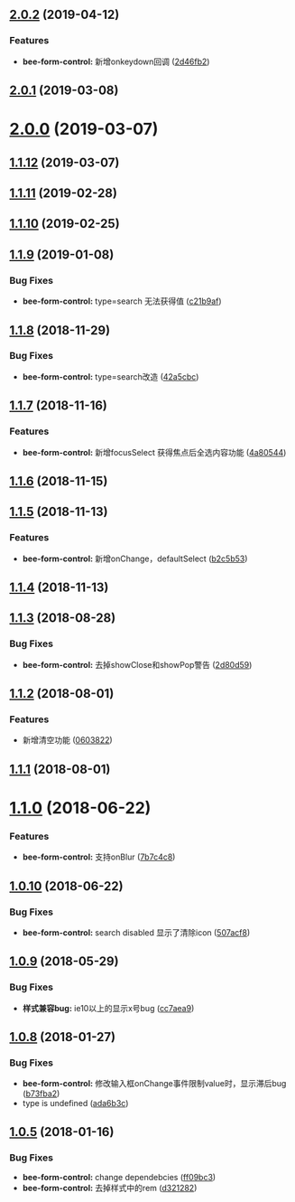 <a name="2.0.2"></a>
## [2.0.2](https://github.com/tinper-bee/form-control/compare/v2.0.1...v2.0.2) (2019-04-12)


### Features

* **bee-form-control:** 新增onkeydown回调 ([2d46fb2](https://github.com/tinper-bee/form-control/commit/2d46fb2))



<a name="2.0.1"></a>
## [2.0.1](https://github.com/tinper-bee/form-control/compare/v2.0.0...v2.0.1) (2019-03-08)



<a name="2.0.0"></a>
# [2.0.0](https://github.com/tinper-bee/form-control/compare/v1.1.12...v2.0.0) (2019-03-07)



<a name="1.1.12"></a>
## [1.1.12](https://github.com/tinper-bee/form-control/compare/v1.1.11...v1.1.12) (2019-03-07)



<a name="1.1.11"></a>
## [1.1.11](https://github.com/tinper-bee/form-control/compare/v1.1.10...v1.1.11) (2019-02-28)



<a name="1.1.10"></a>
## [1.1.10](https://github.com/tinper-bee/form-control/compare/v1.1.9...v1.1.10) (2019-02-25)



<a name="1.1.9"></a>
## [1.1.9](https://github.com/tinper-bee/form-control/compare/v1.1.8...v1.1.9) (2019-01-08)


### Bug Fixes

* **bee-form-control:** type=search 无法获得值 ([c21b9af](https://github.com/tinper-bee/form-control/commit/c21b9af))



<a name="1.1.8"></a>
## [1.1.8](https://github.com/tinper-bee/form-control/compare/v1.1.7...v1.1.8) (2018-11-29)


### Bug Fixes

* **bee-form-control:** type=search改造 ([42a5cbc](https://github.com/tinper-bee/form-control/commit/42a5cbc))



<a name="1.1.7"></a>
## [1.1.7](https://github.com/tinper-bee/form-control/compare/v1.1.6...v1.1.7) (2018-11-16)


### Features

* **bee-form-control:** 新增focusSelect 获得焦点后全选内容功能 ([4a80544](https://github.com/tinper-bee/form-control/commit/4a80544))



<a name="1.1.6"></a>
## [1.1.6](https://github.com/tinper-bee/form-control/compare/v1.1.5...v1.1.6) (2018-11-15)



<a name="1.1.5"></a>
## [1.1.5](https://github.com/tinper-bee/form-control/compare/v1.1.4...v1.1.5) (2018-11-13)


### Features

* **bee-form-control:** 新增onChange，defaultSelect ([b2c5b53](https://github.com/tinper-bee/form-control/commit/b2c5b53))



<a name="1.1.4"></a>
## [1.1.4](https://github.com/tinper-bee/form-control/compare/v1.1.3...v1.1.4) (2018-11-13)



<a name="1.1.3"></a>
## [1.1.3](https://github.com/tinper-bee/form-control/compare/v1.1.2...v1.1.3) (2018-08-28)


### Bug Fixes

* **bee-form-control:** 去掉showClose和showPop警告 ([2d80d59](https://github.com/tinper-bee/form-control/commit/2d80d59))



<a name="1.1.2"></a>
## [1.1.2](https://github.com/tinper-bee/form-control/compare/v1.1.1...v1.1.2) (2018-08-01)


### Features

* 新增清空功能 ([0603822](https://github.com/tinper-bee/form-control/commit/0603822))



<a name="1.1.1"></a>
## [1.1.1](https://github.com/tinper-bee/form-control/compare/v1.1.0...v1.1.1) (2018-08-01)



<a name="1.1.0"></a>
# [1.1.0](https://github.com/tinper-bee/form-control/compare/v1.0.10...v1.1.0) (2018-06-22)


### Features

* **bee-form-control:** 支持onBlur ([7b7c4c8](https://github.com/tinper-bee/form-control/commit/7b7c4c8))



<a name="1.0.10"></a>
## [1.0.10](https://github.com/tinper-bee/form-control/compare/v1.0.9...v1.0.10) (2018-06-22)


### Bug Fixes

* **bee-form-control:** search disabled 显示了清除icon ([507acf8](https://github.com/tinper-bee/form-control/commit/507acf8))



<a name="1.0.9"></a>
## [1.0.9](https://github.com/tinper-bee/form-control/compare/v1.0.8...v1.0.9) (2018-05-29)


### Bug Fixes

* **样式兼容bug:** ie10以上的显示x号bug ([cc7aea9](https://github.com/tinper-bee/form-control/commit/cc7aea9))



<a name="1.0.8"></a>
## [1.0.8](https://github.com/tinper-bee/form-control/compare/v1.0.5...v1.0.8) (2018-01-27)


### Bug Fixes

* **bee-form-control:** 修改输入框onChange事件限制value时，显示滞后bug ([b73fba2](https://github.com/tinper-bee/form-control/commit/b73fba2))
* type is undefined ([ada6b3c](https://github.com/tinper-bee/form-control/commit/ada6b3c))



<a name="1.0.5"></a>
## [1.0.5](https://github.com/tinper-bee/form-control/compare/ff09bc3...v1.0.5) (2018-01-16)


### Bug Fixes

* **bee-form-control:** change dependebcies ([ff09bc3](https://github.com/tinper-bee/form-control/commit/ff09bc3))
* **bee-form-control:** 去掉样式中的rem ([d321282](https://github.com/tinper-bee/form-control/commit/d321282))



